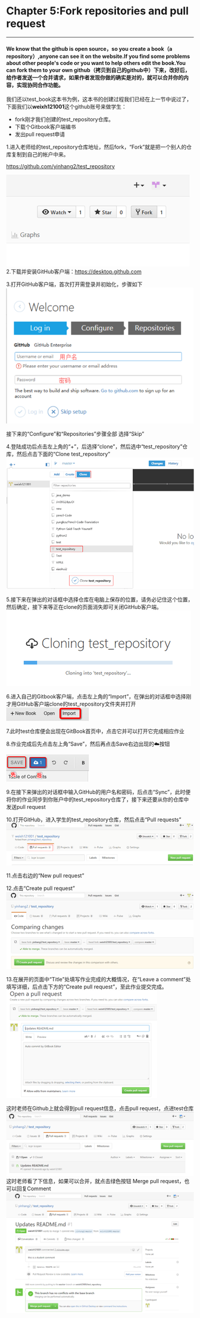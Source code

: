 # Chapter 5:Fork repositories and pull request

---

#### We know that the github is open source，so you create a book（a repository）,anyone can see it on the website.If you find some problems about other people's code or you want to help others edit the book.You can fork them to your own github（拷贝到自己的github中）下来，改好后，给作者发送一个合并请求，如果作者发现你做的确实是对的，就可以合并你的内容，实现协同合作功能。

我们还以test_book这本书为例，这本书的创建过程我们已经在上一节中说过了，下面我们以**weixh121001**这个github账号来做学生：

+ fork刚才我们创建的test_repository仓库。
+ 下载个Gitbook客户端编书
+ 发出pull request申请

1.进入老师给的test_repository仓库地址，然后fork，“Fork”就是把一个别人的仓库复制到自己的帐户中来。

https://github.com/yinhang2/test_repository


![picture124](/assets/图片14.png)
2.下载并安装GitHub客户端：https://desktop.github.com

3.打开GitHub客户端，首次打开需登录并初始化，步骤如下
![picture125](/assets/图片15.png)

接下来的“Configure”和“Repositories”步骤全部 选择“Skip”

4.登陆成功后点击左上角的“+”，后选择“clone”，然后选中“test_repository”仓库，然后点击下面的“Clone test_repository”
![picture126](/assets/图片16.png)

5.接下来在弹出的对话框中选择仓库在电脑上保存的位置，请务必记住这个位置，然后确定，接下来等正在clone的页面消失即可关闭GitHub客户端。
![picture127](/assets/图片17.png)

6.进入自己的Gitbook客户端，点击左上角的“Import”，在弹出的对话框中选择刚才用GitHub客户端clone的test_repository文件夹并打开
![picture128](/assets/图片18.png)

7.此时test仓库便会出现在GitBook首页中，点击它并可以打开它完成相应作业

8.作业完成后先点击左上角“Save”，然后再点击Save右边出现的☁️按钮

![picture129](/assets/图片19.png)

9.在接下来弹出的对话框中输入GitHub的用户名和密码，后点击“Sync”，此时便将你的作业同步到你账户中的test_repository仓库了，接下来还要从你的仓库中发送pull request

10.打开GitHub，进入学生的test_repository仓库，然后点击“Pull requests”
![picture130](/assets/图片20.png)

11.点击右边的“New pull request”

12.点击“Create pull request”
![picture131](/assets/图片21.png)

13.在展开的页面中“Title”处填写作业完成的大概情况，在“Leave a comment”处填写详细，后点击下方的“Create pull request”，至此作业提交完成。
![picture132](/assets/图片22.png)

这时老师在Github上就会得到pull request信息，点击pull request，点进test仓库
![picture133](/assets/图片23.png)
这时老师看了下信息，如果可以合并，就点击绿色按钮 Merge pull request，也可以回复Comment
![picture134](/assets/图片24.png)


